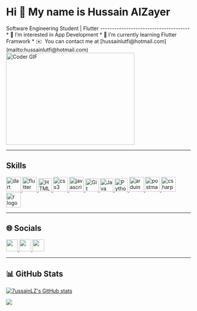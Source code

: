 Hi 👋 My name is Hussain AlZayer
================================

<div >
    <div>
Software Engineering Student | Flutter
--------------------------------------
* 👀 I’m interested in App Development
* 🌱 I’m currently learning Flutter Framwork
* ✉️  You can contact me at [hussainlutfi@hotmail.com](mailto:hussainlutfi@hotmail.com)
</div>

<img alt="Coder GIF" height=250 width=350 src="https://cdn.dribbble.com/users/730703/screenshots/6581243/avento.gif" />

</div>

--------------------------------------

## Skills

<p align="left">
    <a href="https://dart.dev" target="_blank" rel="noreferrer">
        <img src="https://cdn.jsdelivr.net/gh/devicons/devicon/icons/dart/dart-original.svg" height="40" alt="dart logo"  />
    </a>

<a href="https://flutter.dev" target="_blank" rel="noreferrer">
        <img src="https://cdn.jsdelivr.net/gh/devicons/devicon/icons/flutter/flutter-original.svg" height="40" alt="flutter logo"  />
    </a>
    
  <a href="https://developer.mozilla.org/en-US/docs/Glossary/HTML5" target="_blank" rel="noreferrer">
  <img src="https://raw.githubusercontent.com/danielcranney/readme-generator/main/public/icons/skills/html5-colored.svg" width="36"         height="36" alt="HTML5" />
  </a>

  <a href="https://developer.mozilla.org/en-US/docs/Glossary/CSS" target="_blank" rel="noreferrer">
  <img src="https://cdn.jsdelivr.net/gh/devicons/devicon/icons/css3/css3-original.svg" height="40" alt="css3 logo"  />
  </a>

  <a href="  https://developer.mozilla.org/en-US/docs/Glossary/JavaScript" target="_blank" rel="noreferrer">
  <img src="https://cdn.jsdelivr.net/gh/devicons/devicon/icons/javascript/javascript-original.svg" height="40" alt="javascript logo" />
  </a>
  
<a href="https://git-scm.com/" target="_blank" rel="noreferrer">
<img src="https://raw.githubusercontent.com/danielcranney/readme-generator/main/public/icons/skills/git-colored.svg" width="36" height="36" alt="Git" />
</a>

<a href="https://www.oracle.com/java/" target="_blank" rel="noreferrer">
<img src="https://raw.githubusercontent.com/danielcranney/readme-generator/main/public/icons/skills/java-colored.svg" width="36" height="36" alt="Java" />
</a>

<a href="https://www.python.org/" target="_blank" rel="noreferrer">
<img src="https://raw.githubusercontent.com/danielcranney/readme-generator/main/public/icons/skills/python-colored.svg" width="36" height="36" alt="Python" />
</a> 

<a href="https://www.arduino.cc/" target="_blank" rel="noreferrer"> 
<img src="https://cdn.worldvectorlogo.com/logos/arduino-1.svg" alt="arduino" width="40" height="40"/> 
</a> 

<a href="https://postman.com" target="_blank" rel="noreferrer"> 
<img src="https://www.vectorlogo.zone/logos/getpostman/getpostman-icon.svg" alt="postman" width="40" height="40"/> 
</a> 

<a href="https://learn.microsoft.com/en-us/dotnet/csharp/tour-of-csharp/" target="_blank" rel="noreferrer"> 
  <img src="https://cdn.jsdelivr.net/gh/devicons/devicon/icons/csharp/csharp-original.svg" height="40" alt="csharp logo"  />
</a>

  <a href="https://www.r-project.org/about.html" target="_blank" rel="noreferrer"> 
  <img src="https://cdn.jsdelivr.net/gh/devicons/devicon/icons/r/r-original.svg" height="40" alt="r logo"  />
  </a>

</p>


--------------------------------------

## 🌐 Socials

<p align="left"> <a href="https://www.github.com/7ussainLZ" target="_blank" rel="noreferrer"> <picture> <source media="(prefers-color-scheme: dark)" srcset="https://raw.githubusercontent.com/danielcranney/readme-generator/main/public/icons/socials/github-dark.svg" /> <source media="(prefers-color-scheme: light)" srcset="https://raw.githubusercontent.com/danielcranney/readme-generator/main/public/icons/socials/github.svg" /> <img src="https://raw.githubusercontent.com/danielcranney/readme-generator/main/public/icons/socials/github.svg" width="32" height="32" /> </picture> </a> <a href="https://www.linkedin.com/in/hussain-alzayer-673b77234/" target="_blank" rel="noreferrer"> <picture> <source media="(prefers-color-scheme: dark)" srcset="https://raw.githubusercontent.com/danielcranney/readme-generator/main/public/icons/socials/linkedin-dark.svg" /> <source media="(prefers-color-scheme: light)" srcset="https://raw.githubusercontent.com/danielcranney/readme-generator/main/public/icons/socials/linkedin.svg" /> <img src="https://raw.githubusercontent.com/danielcranney/readme-generator/main/public/icons/socials/linkedin.svg" width="32" height="32" /> </picture> </a> <a href="https://www.x.com/7ussainLz" target="_blank" rel="noreferrer"> <picture> <source media="(prefers-color-scheme: dark)" srcset="https://raw.githubusercontent.com/danielcranney/readme-generator/main/public/icons/socials/twitter-dark.svg" /> <source media="(prefers-color-scheme: light)" srcset="https://raw.githubusercontent.com/danielcranney/readme-generator/main/public/icons/socials/twitter.svg" /> <img src="https://raw.githubusercontent.com/danielcranney/readme-generator/main/public/icons/socials/twitter.svg" width="32" height="32" /> </picture> </a></p>

--------------------------------------

## 📊 GitHub Stats



<a href="http://www.github.com/7ussainLZ"><img src="https://github-readme-stats.vercel.app/api?username=7ussainLZ&show_icons=true&hide=&count_private=true&title_color=0891b2&text_color=ffffff&icon_color=0891b2&bg_color=1c1917&hide_border=true&show_icons=true" alt="7ussainLZ's GitHub stats" /></a>

<a href="http://www.github.com/7ussainLZ"><img src="https://github-readme-streak-stats.herokuapp.com/?user=7ussainLZ&stroke=ffffff&background=1c1917&ring=0891b2&fire=0891b2&currStreakNum=ffffff&currStreakLabel=0891b2&sideNums=ffffff&sideLabels=ffffff&dates=ffffff&hide_border=true" /></a>
